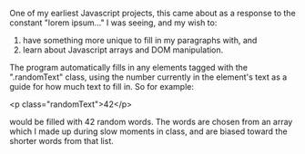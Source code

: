 One of my earliest Javascript projects, this came about as a response to the constant "lorem ipsum..." I was seeing, and my wish to:
1. have something more unique to fill in my paragraphs with, and
2. learn about Javascript arrays and DOM manipulation.

The program automatically fills in any elements tagged with the ".randomText" class, using the number currently in the element's text as a guide for how much text to fill in.  So for example:

\<p class="randomText">42\</p>

would be filled with 42 random words.  The words are chosen from an array which I made up during slow moments in class, and are biased toward the shorter words from that list.
